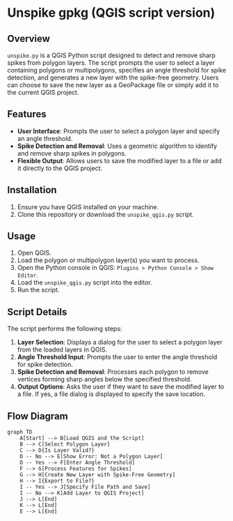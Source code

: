 # Unspike gpkg (QGIS script version)

## Overview

`unspike.py` is a QGIS Python script designed to detect and remove sharp spikes from polygon layers. The script prompts the user to select a layer containing polygons or multipolygons, specifies an angle threshold for spike detection, and generates a new layer with the spike-free geometry. Users can choose to save the new layer as a GeoPackage file or simply add it to the current QGIS project.

## Features

- **User Interface**: Prompts the user to select a polygon layer and specify an angle threshold.
- **Spike Detection and Removal**: Uses a geometric algorithm to identify and remove sharp spikes in polygons.
- **Flexible Output**: Allows users to save the modified layer to a file or add it directly to the QGIS project.

## Installation

1. Ensure you have QGIS installed on your machine.
2. Clone this repository or download the `unspike_qgis.py` script.

## Usage

1. Open QGIS.
2. Load the polygon or multipolygon layer(s) you want to process.
3. Open the Python console in QGIS: `Plugins > Python Console > Show Editor`.
4. Load the `unspike_qgis.py` script into the editor.
5. Run the script.

## Script Details

The script performs the following steps:

1. **Layer Selection**: Displays a dialog for the user to select a polygon layer from the loaded layers in QGIS.
2. **Angle Threshold Input**: Prompts the user to enter the angle threshold for spike detection.
3. **Spike Detection and Removal**: Processes each polygon to remove vertices forming sharp angles below the specified threshold.
4. **Output Options**: Asks the user if they want to save the modified layer to a file. If yes, a file dialog is displayed to specify the save location.

## Flow Diagram

```mermaid
graph TD
    A[Start] --> B[Load QGIS and the Script]
    B --> C[Select Polygon Layer]
    C --> D{Is Layer Valid?}
    D -- No --> E[Show Error: Not a Polygon Layer]
    D -- Yes --> F[Enter Angle Threshold]
    F --> G[Process Features for Spikes]
    G --> H[Create New Layer with Spike-Free Geometry]
    H --> I{Export to File?}
    I -- Yes --> J[Specify File Path and Save]
    I -- No --> K[Add Layer to QGIS Project]
    J --> L[End]
    K --> L[End]
    E --> L[End]
```
